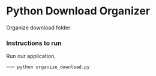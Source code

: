 # Python Download Organizer
Organize download folder 

### Instructions to run

Run our application,

```sh
>>> python organize_download.py
```
